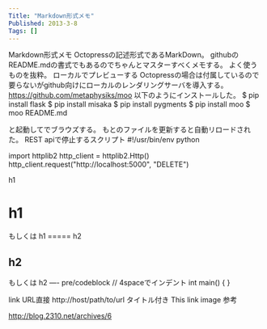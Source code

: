 ```yaml
---
Title: "Markdown形式メモ"
Published: 2013-3-8
Tags: []
---
```


Markdown形式メモ
Octopressの記述形式であるMarkDown。
githubのREADME.mdの書式でもあるのでちゃんとマスターすべくメモする。
よく使うものを抜粋。
ローカルでプレビューする
Octopressの場合は付属しているので要らないがgithub向けにローカルのレンダリングサーバを導入する。
https://github.com/metaphysiks/moo
以下のようにインストールした。 \$ pip install flask \$ pip install
misaka \$ pip install pygments \$ pip install moo
$ moo README.md

と起動してでブラウズする。
もとのファイルを更新すると自動リロードされた。
REST apiで停止するスクリプト
#!/usr/bin/env python

import httplib2
http_client = httplib2.Http()
http_client.request("http://localhost:5000", "DELETE")

h1
# h1

もしくは h1 =====
h2
## h2

もしくは h2 —-
pre/codeblock
// 4spaceでインデント
int main()
{
}

link
URL直接 http://host/path/to/url タイトル付き This
link
image
参考

http://blog.2310.net/archives/6

